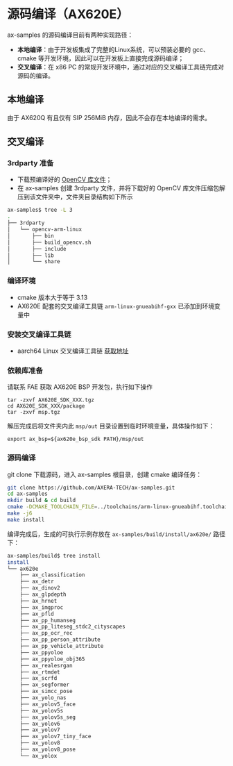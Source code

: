# 源码编译（AX620E）

ax-samples 的源码编译目前有两种实现路径：

- **本地编译**：由于开发板集成了完整的Linux系统，可以预装必要的 gcc、cmake 等开发环境，因此可以在开发板上直接完成源码编译；
- **交叉编译**：在 x86 PC 的常规开发环境中，通过对应的交叉编译工具链完成对源码的编译。

## 本地编译

由于 AX620Q 有且仅有 SIP 256MiB 内存，因此不会存在本地编译的需求。  

## 交叉编译

### 3rdparty 准备

- 下载预编译好的 [OpenCV 库文件](https://github.com/AXERA-TECH/ax-samples/releases/download/v0.1/opencv-arm-linux-gnueabihf-gcc-7.5.0.zip)；
- 在 ax-samples 创建 3rdparty 文件，并将下载好的 OpenCV 库文件压缩包解压到该文件夹中，文件夹目录结构如下所示

```bash
ax-samples$ tree -L 3
.
├── 3rdparty
│   └── opencv-arm-linux
│       ├── bin
│       ├── build_opencv.sh
│       ├── include
│       ├── lib
│       └── share
```

### 编译环境
- cmake 版本大于等于 3.13
- AX620E 配套的交叉编译工具链 `arm-linux-gnueabihf-gxx` 已添加到环境变量中

### 安装交叉编译工具链

- aarch64 Linux 交叉编译工具链 [获取地址](http://releases.linaro.org/components/toolchain/binaries/7.5-2019.12/arm-linux-gnueabihf/gcc-linaro-7.5.0-2019.12-x86_64_arm-linux-gnueabihf.tar.xz)

### 依赖库准备

请联系 FAE 获取 AX620E BSP 开发包，执行如下操作

```
tar -zxvf AX620E_SDK_XXX.tgz
cd AX620E_SDK_XXX/package
tar -zxvf msp.tgz
```

解压完成后将文件夹内此 `msp/out` 目录设置到临时环境变量，具体操作如下：

```
export ax_bsp=${ax620e_bsp_sdk PATH}/msp/out
```

### 源码编译
git clone 下载源码，进入 ax-samples 根目录，创建 cmake 编译任务：

```bash
git clone https://github.com/AXERA-TECH/ax-samples.git
cd ax-samples
mkdir build & cd build
cmake -DCMAKE_TOOLCHAIN_FILE=../toolchains/arm-linux-gnueabihf.toolchain.cmake -DBSP_MSP_DIR=${ax_bsp}/ -DAXERA_TARGET_CHIP=ax620e ..
make -j6
make install
```

编译完成后，生成的可执行示例存放在 `ax-samples/build/install/ax620e/` 路径下：

```bash
ax-samples/build$ tree install
install
└── ax620e
    ├── ax_classification
    ├── ax_detr
    ├── ax_dinov2
    ├── ax_glpdepth
    ├── ax_hrnet
    ├── ax_imgproc
    ├── ax_pfld
    ├── ax_pp_humanseg
    ├── ax_pp_liteseg_stdc2_cityscapes
    ├── ax_pp_ocr_rec
    ├── ax_pp_person_attribute
    ├── ax_pp_vehicle_attribute
    ├── ax_ppyoloe
    ├── ax_ppyoloe_obj365
    ├── ax_realesrgan
    ├── ax_rtmdet
    ├── ax_scrfd
    ├── ax_segformer
    ├── ax_simcc_pose
    ├── ax_yolo_nas
    ├── ax_yolov5_face
    ├── ax_yolov5s
    ├── ax_yolov5s_seg
    ├── ax_yolov6
    ├── ax_yolov7
    ├── ax_yolov7_tiny_face
    ├── ax_yolov8
    ├── ax_yolov8_pose
    └── ax_yolox
```
